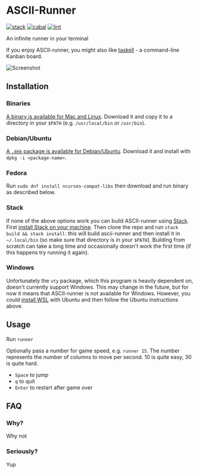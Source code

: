 # ASCII-Runner

[![stack](https://github.com/haskell-game-archives/ascii-runner/workflows/stack/badge.svg)](https://github.com/haskell-game-archives/ascii-runner/actions?query=workflow%3Astack)
[![cabal](https://github.com/haskell-game-archives/ascii-runner/workflows/cabal/badge.svg)](https://github.com/haskell-game-archives/ascii-runner/actions?query=workflow%3Acabal)
[![lint](https://github.com/haskell-game-archives/ascii-runner/workflows/lint/badge.svg)](https://github.com/haskell-game-archives/ascii-runner/actions?query=workflow%3Alint)

An infinite runner in your terminal

If you enjoy ASCII-runner, you might also like [taskell](https://github.com/smallhadroncollider/taskell) - a command-line Kanban board.

![Screenshot](http://files.smallhadroncollider.com/runner-0.2.0.gif)

## Installation

### Binaries

[A binary is available for Mac and Linux](https://github.com/smallhadroncollider/ascii-runner/releases). Download it and copy it to a directory in your `$PATH` (e.g. `/usr/local/bin` or `/usr/bin`).

### Debian/Ubuntu

[A `.deb` package is available for Debian/Ubuntu](https://github.com/smallhadroncollider/ascii-runner/releases). Download it and install with `dpkg -i <package-name>`.

### Fedora

Run `sudo dnf install ncurses-compat-libs` then download and run binary as described below.

### Stack

If none of the above options work you can build ASCII-runner using [Stack](https://docs.haskellstack.org/en/stable/README/). First [install Stack on your machine](https://docs.haskellstack.org/en/stable/README/#how-to-install). Then clone the repo and run `stack build && stack install`: this will build ascii-runner and then install it in `~/.local/bin` (so make sure that directory is in your `$PATH`). Building from scratch can take a long time and occasionally doesn't work the first time (if this happens try running it again).

### Windows

Unfortunately the `vty` package, which this program is heavily dependent on, doesn't currently support Windows. This may change in the future, but for now it means that ASCII-runner is not available for Windows. However, you could [install WSL](https://docs.microsoft.com/en-us/windows/wsl/install-win10) with Ubuntu and then follow the Ubuntu instructions above.

## Usage

Run `runner`

Optionally pass a number for game speed, e.g. `runner 15`. The number represents the number of columns to move per second. 10 is quite easy, 30 is quite hard.

- `Space` to jump
- `q` to quit
- `Enter` to restart after game over

## FAQ

### Why?

Why not

### Seriously?

Yup
